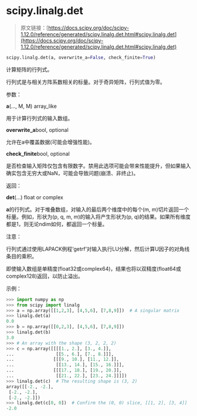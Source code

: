 # scipy.linalg.det

> 原文链接：[https://docs.scipy.org/doc/scipy-1.12.0/reference/generated/scipy.linalg.det.html#scipy.linalg.det](https://docs.scipy.org/doc/scipy-1.12.0/reference/generated/scipy.linalg.det.html#scipy.linalg.det)

```py
scipy.linalg.det(a, overwrite_a=False, check_finite=True)
```

计算矩阵的行列式。

行列式是与相关方阵系数相关的标量。对于奇异矩阵，行列式值为零。

参数：

**a**(…, M, M) array_like

用于计算行列式的输入数组。

**overwrite_a**bool, optional

允许在a中覆盖数据(可能会增强性能)。

**check_finite**bool, optional

是否检查输入矩阵仅包含有限数字。禁用此选项可能会带来性能提升，但如果输入确实包含无穷大或NaN，可能会导致问题(崩溃、非终止)。

返回：

**det**(…) float or complex

**a**的行列式。对于堆叠数组，对输入的最后两个维度中的每个(m, m)切片返回一个标量。例如，形状为(p, q, m, m)的输入将产生形状为(p, q)的结果。如果所有维度都是1，则无论ndim如何，都返回一个标量。

注意：

行列式通过使用LAPACK例程‘getrf’对输入执行LU分解，然后计算U因子的对角线条目的乘积。

即使输入数组是单精度(float32或complex64)，结果也将以双精度(float64或complex128)返回，以防止溢出。

示例：

```py
>>> import numpy as np
>>> from scipy import linalg
>>> a = np.array([[1,2,3], [4,5,6], [7,8,9]])  # A singular matrix
>>> linalg.det(a)
0.0
>>> b = np.array([[0,2,3], [4,5,6], [7,8,9]])
>>> linalg.det(b)
3.0
>>> # An array with the shape (3, 2, 2, 2)
>>> c = np.array([[[[1., 2.], [3., 4.]],
...                [[5., 6.], [7., 8.]]],
...               [[[9., 10.], [11., 12.]],
...                [[13., 14.], [15., 16.]]],
...               [[[17., 18.], [19., 20.]],
...                [[21., 22.], [23., 24.]]]])
>>> linalg.det(c)  # The resulting shape is (3, 2)
array([[-2., -2.],
 [-2., -2.],
 [-2., -2.]])
>>> linalg.det(c[0, 0])  # Confirm the (0, 0) slice, [[1, 2], [3, 4]]
-2.0 
```
